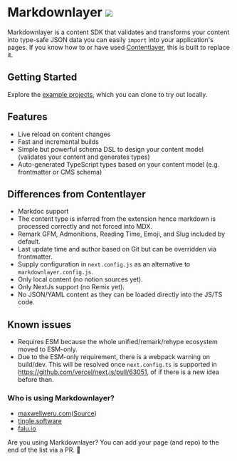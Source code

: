 # Markdownlayer [![](https://badgen.net/npm/v/markdownlayer)](https://www.npmjs.com/package/markdownlayer)

Markdownlayer is a content SDK that validates and transforms your content into type-safe JSON data you can easily `import` into your application's pages. If you know how to or have used [Contentlayer](https://github.com/contentlayerdev/contentlayer), this is built to replace it.

## Getting Started

Explore the [example projects](/examples), which you can clone to try out locally.

## Features

- Live reload on content changes
- Fast and incremental builds
- Simple but powerful schema DSL to design your content model (validates your content and generates types)
- Auto-generated TypeScript types based on your content model (e.g. frontmatter or CMS schema)

## Differences from Contentlayer

- Markdoc support
- The content type is inferred from the extension hence markdown is processed correctly and not forced into MDX.
- Remark GFM, Admonitions, Reading Time, Emoji, and Slug included by default.
- Last update time and author based on Git but can be overridden via frontmatter.
- Supply configuration in `next.config.js` as an alternative to `markdownlayer.config.js`.
- Only local content (no notion sources yet).
- Only NextJs support (no Remix yet).
- No JSON/YAML content as they can be loaded directly into the JS/TS code.

## Known issues

- Requires ESM because the whole unified/remark/rehype ecosystem moved to ESM-only.
- Due to the ESM-only requirement, there is a webpack warning on build/dev. This will be resolved once `next.config.ts` is supported in <https://github.com/vercel/next.js/pull/63051>, of if there is a new idea before then.

### Who is using Markdownlayer?

- [maxwellweru.com](https://maxwellweru.com)([Source](https://github.com/mburumaxwell/website))
- [tingle.software](https://tingle.software)
- [falu.io](https://falu.io)

Are you using Markdownlayer? You can add your page (and repo) to the end of the list via a PR. 🙏
